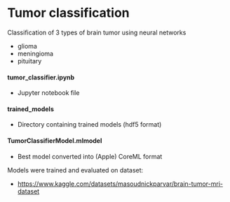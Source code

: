 # Tumor classification
Classification of 3 types of brain tumor using neural networks
* glioma
* meningioma
* pituitary

#### tumor_classifier.ipynb
* Jupyter notebook file

#### trained_models
* Directory containing trained models (hdf5 format)

#### TumorClassifierModel.mlmodel
* Best model converted into (Apple) CoreML format

Models were trained and evaluated on dataset: 
* https://www.kaggle.com/datasets/masoudnickparvar/brain-tumor-mri-dataset
